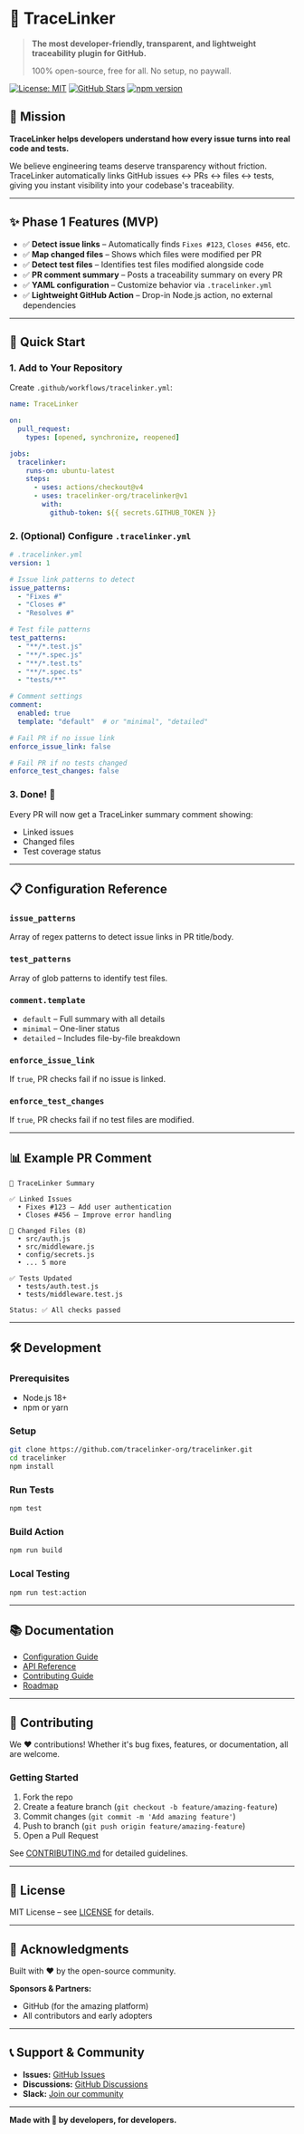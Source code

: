 # 🔗 TraceLinker

> **The most developer-friendly, transparent, and lightweight traceability plugin for GitHub.**
> 
> 100% open-source, free for all. No setup, no paywall.

[![License: MIT](https://img.shields.io/badge/License-MIT-yellow.svg)](https://opensource.org/licenses/MIT)
[![GitHub Stars](https://img.shields.io/github/stars/tracelinker-org/tracelinker?style=social)](https://github.com/tracelinker-org/tracelinker)
[![npm version](https://img.shields.io/npm/v/@tracelinker/action.svg)](https://www.npmjs.com/package/@tracelinker/action)

## 🎯 Mission

**TraceLinker helps developers understand how every issue turns into real code and tests.**

We believe engineering teams deserve transparency without friction. TraceLinker automatically links GitHub issues ↔ PRs ↔ files ↔ tests, giving you instant visibility into your codebase's traceability.

---

## ✨ Phase 1 Features (MVP)

- ✅ **Detect issue links** – Automatically finds `Fixes #123`, `Closes #456`, etc.
- ✅ **Map changed files** – Shows which files were modified per PR
- ✅ **Detect test files** – Identifies test files modified alongside code
- ✅ **PR comment summary** – Posts a traceability summary on every PR
- ✅ **YAML configuration** – Customize behavior via `.tracelinker.yml`
- ✅ **Lightweight GitHub Action** – Drop-in Node.js action, no external dependencies

---

## 🚀 Quick Start

### 1. Add to Your Repository

Create `.github/workflows/tracelinker.yml`:

```yaml
name: TraceLinker

on:
  pull_request:
    types: [opened, synchronize, reopened]

jobs:
  tracelinker:
    runs-on: ubuntu-latest
    steps:
      - uses: actions/checkout@v4
      - uses: tracelinker-org/tracelinker@v1
        with:
          github-token: ${{ secrets.GITHUB_TOKEN }}
```

### 2. (Optional) Configure `.tracelinker.yml`

```yaml
# .tracelinker.yml
version: 1

# Issue link patterns to detect
issue_patterns:
  - "Fixes #"
  - "Closes #"
  - "Resolves #"

# Test file patterns
test_patterns:
  - "**/*.test.js"
  - "**/*.spec.js"
  - "**/*.test.ts"
  - "**/*.spec.ts"
  - "tests/**"

# Comment settings
comment:
  enabled: true
  template: "default"  # or "minimal", "detailed"

# Fail PR if no issue link
enforce_issue_link: false

# Fail PR if no tests changed
enforce_test_changes: false
```

### 3. Done! 🎉

Every PR will now get a TraceLinker summary comment showing:
- Linked issues
- Changed files
- Test coverage status

---

## 📋 Configuration Reference

### `issue_patterns`
Array of regex patterns to detect issue links in PR title/body.

### `test_patterns`
Array of glob patterns to identify test files.

### `comment.template`
- `default` – Full summary with all details
- `minimal` – One-liner status
- `detailed` – Includes file-by-file breakdown

### `enforce_issue_link`
If `true`, PR checks fail if no issue is linked.

### `enforce_test_changes`
If `true`, PR checks fail if no test files are modified.

---

## 📊 Example PR Comment

```
🔗 TraceLinker Summary

✅ Linked Issues
  • Fixes #123 – Add user authentication
  • Closes #456 – Improve error handling

📝 Changed Files (8)
  • src/auth.js
  • src/middleware.js
  • config/secrets.js
  • ... 5 more

✅ Tests Updated
  • tests/auth.test.js
  • tests/middleware.test.js

Status: ✅ All checks passed
```

---

## 🛠️ Development

### Prerequisites
- Node.js 18+
- npm or yarn

### Setup

```bash
git clone https://github.com/tracelinker-org/tracelinker.git
cd tracelinker
npm install
```

### Run Tests

```bash
npm test
```

### Build Action

```bash
npm run build
```

### Local Testing

```bash
npm run test:action
```

---

## 📚 Documentation

- [Configuration Guide](./docs/configuration.md)
- [API Reference](./docs/api.md)
- [Contributing Guide](./CONTRIBUTING.md)
- [Roadmap](./docs/ROADMAP.md)

---

## 🤝 Contributing

We ❤️ contributions! Whether it's bug fixes, features, or documentation, all are welcome.

### Getting Started
1. Fork the repo
2. Create a feature branch (`git checkout -b feature/amazing-feature`)
3. Commit changes (`git commit -m 'Add amazing feature'`)
4. Push to branch (`git push origin feature/amazing-feature`)
5. Open a Pull Request

See [CONTRIBUTING.md](./CONTRIBUTING.md) for detailed guidelines.

---

## 📄 License

MIT License – see [LICENSE](./LICENSE) for details.

---

## 🙏 Acknowledgments

Built with ❤️ by the open-source community.

**Sponsors & Partners:**
- GitHub (for the amazing platform)
- All contributors and early adopters

---

## 📞 Support & Community

- **Issues:** [GitHub Issues](https://github.com/tracelinker-org/tracelinker/issues)
- **Discussions:** [GitHub Discussions](https://github.com/tracelinker-org/tracelinker/discussions)
- **Slack:** [Join our community](https://tracelinker.dev/slack)

---

**Made with 🔗 by developers, for developers.**

